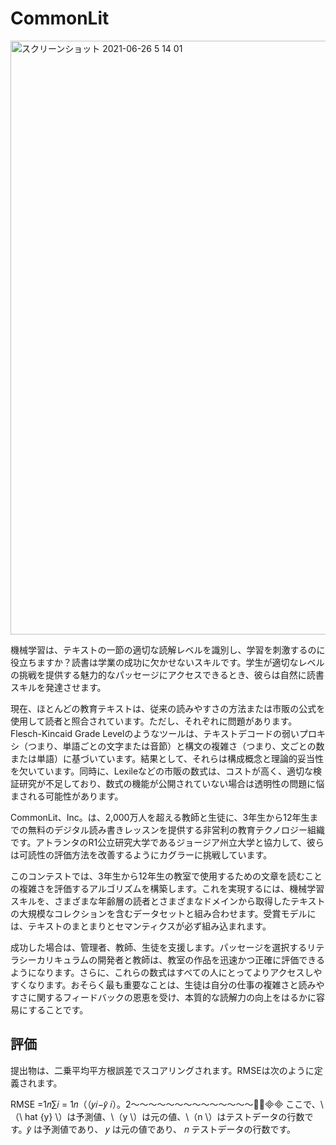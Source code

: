 # CommonLit
<img width="950" alt="スクリーンショット 2021-06-26 5 14 01" src="https://user-images.githubusercontent.com/65795828/123480445-5443a300-d63d-11eb-8403-6ad3a02d0984.png">

機械学習は、テキストの一節の適切な読解レベルを識別し、学習を刺激するのに役立ちますか？読書は学業の成功に欠かせないスキルです。学生が適切なレベルの挑戦を提供する魅力的なパッセージにアクセスできるとき、彼らは自然に読書スキルを発達させます。

現在、ほとんどの教育テキストは、従来の読みやすさの方法または市販の公式を使用して読者と照合されています。ただし、それぞれに問題があります。Flesch-Kincaid Grade Levelのようなツールは、テキストデコードの弱いプロキシ（つまり、単語ごとの文字または音節）と構文の複雑さ（つまり、文ごとの数または単語）に基づいています。結果として、それらは構成概念と理論的妥当性を欠いています。同時に、Lexileなどの市販の数式は、コストが高く、適切な検証研究が不足しており、数式の機能が公開されていない場合は透明性の問題に悩まされる可能性があります。

CommonLit、Inc。は、2,000万人を超える教師と生徒に、3年生から12年生までの無料のデジタル読み書きレッスンを提供する非営利の教育テクノロジー組織です。アトランタのR1公立研究大学であるジョージア州立大学と協力して、彼らは可読性の評価方法を改善するようにカグラーに挑戦しています。

このコンテストでは、3年生から12年生の教室で使用するための文章を読むことの複雑さを評価するアルゴリズムを構築します。これを実現するには、機械学習スキルを、さまざまな年齢層の読者とさまざまなドメインから取得したテキストの大規模なコレクションを含むデータセットと組み合わせます。受賞モデルには、テキストのまとまりとセマンティクスが必ず組み込まれます。

成功した場合は、管理者、教師、生徒を支援します。パッセージを選択するリテラシーカリキュラムの開発者と教師は、教室の作品を迅速かつ正確に評価できるようになります。さらに、これらの数式はすべての人にとってよりアクセスしやすくなります。おそらく最も重要なことは、生徒は自分の仕事の複雑さと読みやすさに関するフィードバックの恩恵を受け、本質的な読解力の向上をはるかに容易にすることです。

## 評価
提出物は、二乗平均平方根誤差でスコアリングされます。RMSEは次のように定義されます。

RMSE =1𝑛∑𝑖 = 1𝑛（（𝑦𝑖−𝑦̂ 𝑖）。2〜〜〜〜〜〜〜〜〜〜〜〜〜〜⎷
ここで、\（\ hat {y} \）は予測値、\（y \）は元の値、\（n \）はテストデータの行数です。𝑦̂  は予測値であり、 𝑦 は元の値であり、 𝑛 テストデータの行数です。
